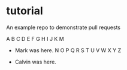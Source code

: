 # tutorial
An example repo to demonstrate pull requests

A
B
C
D
E
F
G
H
I
J
K
M
- Mark was here.
N
O
P
Q
R
S
T
U
V
W
X
Y
Z

- Calvin was here.
